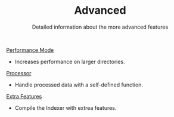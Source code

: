 <h1 align="center">Advanced</h1>

<p align="center">Detailed information about the more advanced features</p>

<br/>

[Performance Mode](performance.md)
 * Increases performance on larger directories.

[Processor](processor.md)
 * Handle processed data with a self-defined function.

[Extra Features](extras.md)
 * Compile the Indexer with extrea features.